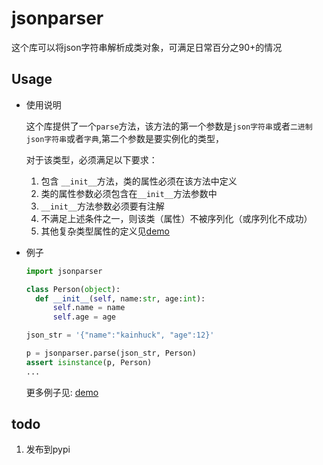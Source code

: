# jsonparser

这个库可以将json字符串解析成类对象，可满足日常百分之90+的情况

## Usage

- 使用说明

  这个库提供了一个`parse`方法，该方法的第一个参数是`json字符串`或者`二进制json字符串`或者`字典`,第二个参数是要实例化的类型，

  对于该类型，必须满足以下要求：

  1. 包含 `__init__`方法，类的属性必须在该方法中定义
  2. 类的属性参数必须包含在`__init__`方法参数中
  3. `__init__`方法参数必须要有注解
  4. 不满足上述条件之一，则该类（属性）不被序列化（或序列化不成功）
  5. 其他复杂类型属性的定义见[demo](example/demo.py)

- 例子

  ```python
  import jsonparser
  
  class Person(object):
    def __init__(self, name:str, age:int):
        self.name = name
        self.age = age
  
  json_str = '{"name":"kainhuck", "age":12}'
  
  p = jsonparser.parse(json_str, Person)
  assert isinstance(p, Person)
  ...
  ```

   更多例子见: [demo](example/demo.py)


## todo

1. 发布到pypi